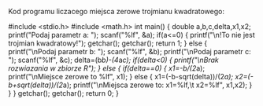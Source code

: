 

Kod programu liczacego miejsca zerowe trojmianu kwadratowego:

#include <stdio.h>
#include <math.h>
int main() {
    double a,b,c,delta,x1,x2;
    printf("Podaj parametr a: ");
    scanf("%lf", &a);
    if(a<=0)     {
    printf("\n!To nie jest trojmian kwadratowy!");
    getchar();
    getchar();
    return 1;
                  }
                  else {
    printf("\nPodaj parametr b: ");
    scanf("%lf", &b);
    printf("\nPodaj parametr c: ");
    scanf("%lf", &c);
    delta=(b*b)-(4*a*c);
    if(delta<0) {
                printf("\nBrak rozwiazania w zbiorze R");
                }
                else {
                     if(delta==0) {
                                  x1=-b/(2*a);
                                  printf("\nMiejsce zerowe to %lf", x1);
                                  }
                                  else {
                                       x1=(-b-sqrt(delta))/(2*a);
                                       x2=(-b+sqrt(delta))/(2*a);
                                       printf("\nMiejsca zerowe to: x1=%lf,\t x2=%lf", x1,x2);
                                       }
                     }
                     }
                     getchar();
                     getchar();
                     return 0;
                }                          

